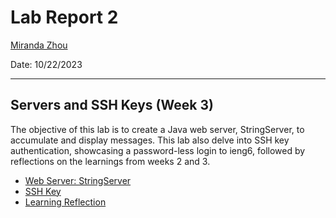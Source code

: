 # Lab Report 2 
[Miranda Zhou](https://github.com/Miranda-Y-Zhou)

Date: 10/22/2023

---

## Servers and SSH Keys (Week 3)

The objective of this lab is to create a Java web server, StringServer, to accumulate and display messages.
This lab also delve into SSH key authentication, showcasing a password-less login to ieng6, followed by reflections on the learnings from weeks 2 and 3.


* [Web Server: StringServer]()
* [SSH Key]()
* [Learning Reflection]()


